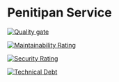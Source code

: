 # Penitipan Service

[![Quality gate](https://sonarqube.cs.ui.ac.id/api/project_badges/quality_gate?project=AdvProg_reguler-2023_mahasiswa_kelas-b_2106750906-Muhammad-Vicky-Maulana-_b10_penitipan_AYb3hgCOSUPdlmizh9g6)](https://sonarqube.cs.ui.ac.id/dashboard?id=AdvProg_reguler-2023_mahasiswa_kelas-b_2106750906-Muhammad-Vicky-Maulana-_b10_penitipan_AYb3hgCOSUPdlmizh9g6)

[![Maintainability Rating](https://sonarqube.cs.ui.ac.id/api/project_badges/measure?project=AdvProg_reguler-2023_mahasiswa_kelas-b_2106750906-Muhammad-Vicky-Maulana-_b10_penitipan_AYb3hgCOSUPdlmizh9g6&metric=sqale_rating)](https://sonarqube.cs.ui.ac.id/dashboard?id=AdvProg_reguler-2023_mahasiswa_kelas-b_2106750906-Muhammad-Vicky-Maulana-_b10_penitipan_AYb3hgCOSUPdlmizh9g6)

[![Security Rating](https://sonarqube.cs.ui.ac.id/api/project_badges/measure?project=AdvProg_reguler-2023_mahasiswa_kelas-b_2106750906-Muhammad-Vicky-Maulana-_b10_penitipan_AYb3hgCOSUPdlmizh9g6&metric=security_rating)](https://sonarqube.cs.ui.ac.id/dashboard?id=AdvProg_reguler-2023_mahasiswa_kelas-b_2106750906-Muhammad-Vicky-Maulana-_b10_penitipan_AYb3hgCOSUPdlmizh9g6)

[![Technical Debt](https://sonarqube.cs.ui.ac.id/api/project_badges/measure?project=AdvProg_reguler-2023_mahasiswa_kelas-b_2106750906-Muhammad-Vicky-Maulana-_b10_penitipan_AYb3hgCOSUPdlmizh9g6&metric=sqale_index)](https://sonarqube.cs.ui.ac.id/dashboard?id=AdvProg_reguler-2023_mahasiswa_kelas-b_2106750906-Muhammad-Vicky-Maulana-_b10_penitipan_AYb3hgCOSUPdlmizh9g6)